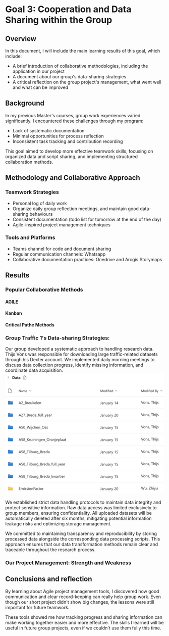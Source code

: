 # Goal 3: Cooperation and Data Sharing within the Group
## Overview
In this document, I will include the main learning results of this goal, which include:
- A brief introduction of collaborative methodologies, including the application in our project
- A document about our group's data-sharing strategies
- A critical reflection on the group project's management, what went well and what can be improved

## Background
In my previous Master's courses, group work experiences varied significantly. I encountered these challenges through my program:
- Lack of systematic documentation
- Minimal opportunities for process reflection
- Inconsistent task tracking and contribution recording

This goal aimed to develop more effective teamwork skills, focusing on organized data and script sharing, and implementing structured collaboration methods.

## Methodology and Collaborative Approach
### Teamwork Strategies
- Personal log of daily work
- Organize daily group reflection meetings, and maintain good data-sharing behaviours
- Consistent documentation (todo list for tomorrow at the end of the day)
- Agile-inspired project management techniques

### Tools and Platforms
- Teams channel for code and document sharing
- Regular communication channels: Whatsapp 
- Collaborative documentation practices: Onedrive and Arcgis Storymaps

## Results
### Popular Collaborative Methods 
#### AGILE
#### Kanban 
#### Critical Pathe Methods

### Group Traffic 1's Data-sharing Strategies:

Our group developed a systematic approach to handling research data. Thijs Vons was responsible for downloading large traffic-related datasets through his Dexter account. We implemented daily morning meetings to discuss data collection progress, identify missing information, and coordinate data acquisition.
![Folders that store raw data files](2_learning_goals/Goal3_CooperationAndTeamwork/Pictures/RawData.png)

We established strict data handling protocols to maintain data integrity and protect sensitive information. Raw data access was limited exclusively to group members, ensuring confidentiality. All uploaded datasets will be automatically deleted after six months, mitigating potential information leakage risks and optimizing storage management.

We committed to maintaining transparency and reproducibility by storing processed data alongside the corresponding data processing scripts. This approach ensures that our data transformation methods remain clear and traceable throughout the research process.
### Our Project Management: Strength and Weakness

## Conclusions and reflection
By learning about Agile project management tools, I discovered how good communication and clear record-keeping can really help group work. Even though our short project didn't show big changes, the lessons were still important for future teamwork.

These tools showed me how tracking progress and sharing information can make working together easier and more effective. The skills I learned will be useful in future group projects, even if we couldn't use them fully this time.
